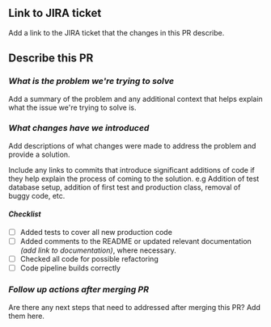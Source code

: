 ## Link to JIRA ticket

Add a link to the JIRA ticket that the changes in this PR describe.

## Describe this PR

### *What is the problem we're trying to solve*

Add a summary of the problem and any additional context that helps explain what the issue we're trying to solve is.

### *What changes have we introduced*

Add descriptions of what changes were made to address the problem and provide a solution.

Include any links to commits that introduce significant additions of code if they help explain the process of coming to the solution. e.g Addition of test database setup, addition of first test and production class, removal of buggy code, etc.

#### _Checklist_

- [ ] Added tests to cover all new production code
- [ ] Added comments to the README or updated relevant documentation _(add link to documentation)_, where necessary.
- [ ] Checked all code for possible refactoring
- [ ] Code pipeline builds correctly

### *Follow up actions after merging PR*

Are there any next steps that need to addressed after merging this PR? Add them here.